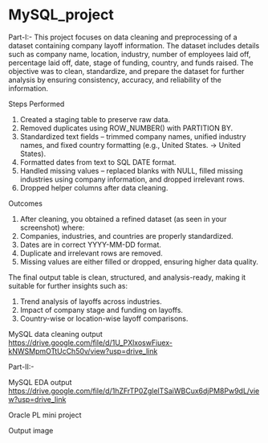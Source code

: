 # MySQL_project

Part-I:- This project focuses on data cleaning and preprocessing of a dataset containing company layoff information. The dataset includes details such as company name, location, industry, number of employees laid off, percentage laid off, date, stage of funding, country, and funds raised.
The objective was to clean, standardize, and prepare the dataset for further analysis by ensuring consistency, accuracy, and reliability of the information.

Steps Performed
1. Created a staging table to preserve raw data.
2. Removed duplicates using ROW_NUMBER() with PARTITION BY.
3. Standardized text fields – trimmed company names, unified industry names, and fixed country formatting (e.g., United States. → United States).
4. Formatted dates from text to SQL DATE format.
5. Handled missing values – replaced blanks with NULL, filled missing industries using company information, and dropped irrelevant rows.
6. Dropped helper columns after data cleaning.

Outcomes
1. After cleaning, you obtained a refined dataset (as seen in your screenshot) where:
2. Companies, industries, and countries are properly standardized.
3. Dates are in correct YYYY-MM-DD format.
4. Duplicate and irrelevant rows are removed.
5. Missing values are either filled or dropped, ensuring higher data quality.

The final output table is clean, structured, and analysis-ready, making it suitable for further insights such as:
1. Trend analysis of layoffs across industries.
2. Impact of company stage and funding on layoffs.
3. Country-wise or location-wise layoff comparisons.

MySQL data cleaning output 
https://drive.google.com/file/d/1U_PXlxoswFiuex-kNWSMpmOTtUcCh50v/view?usp=drive_link

Part-II:- 

MySQL EDA output
https://drive.google.com/file/d/1hZFrTP0ZglelTSaiWBCux6djPM8Pw9dL/view?usp=drive_link

Oracle PL mini project 

Output image


